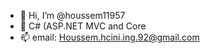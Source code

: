 - 👋 Hi, I’m @houssem11957
- 👀 C# (ASP.NET MVC and Core
- 📫 email: Houssem.hcini.ing.92@gmail.com

<!---
houssem11957/houssem11957 is a ✨ special ✨ repository because its `README.md` (this file) appears on your GitHub profile.
You can click the Preview link to take a look at your changes.
--->

